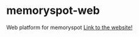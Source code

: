 # memoryspot-web
Web platform for memoryspot
[Link to the website!](https://alzheimers.github.io/memoryspot-web/)
